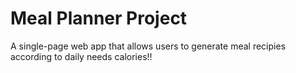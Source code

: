 # Meal Planner Project 
A single-page web app that allows users to generate meal recipies according to daily needs calories!!
